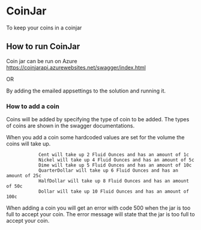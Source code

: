 # CoinJar
To keep your coins in a coinjar


## How to run CoinJar

Coin jar can be run on Azure
https://coinjarapi.azurewebsites.net/swagger/index.html

OR

By adding the emailed appsettings to the solution and running it.

### How to add a coin

Coins will be added by specifying the type of coin to be added. The types of coins are shown in the swagger documentations.

When you add a coin some hardcoded values are set for the volume the coins will take up.


                Cent will take up 2 Fluid Ounces and has an amount of 1c
                Nickel will take up 4 Fluid Ounces and has an amount of 5c
                Dime will take up 5 Fluid Ounces and has an amount of 10c
                QuarterDollar will take up 6 Fluid Ounces and has an amount of 25c
                HalfDollar will take up 8 Fluid Ounces and has an amount of 50c
                Dollar will take up 10 Fluid Ounces and has an amount of 100c
               
When adding a coin you will get an error with code 500 when the jar is too full to accept your coin.
The error message will state that the jar is too full to accept your coin.

